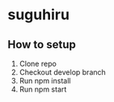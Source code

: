 # suguhiru


## How to setup

1. Clone repo
2. Checkout develop branch
3. Run npm install
4. Run npm start
